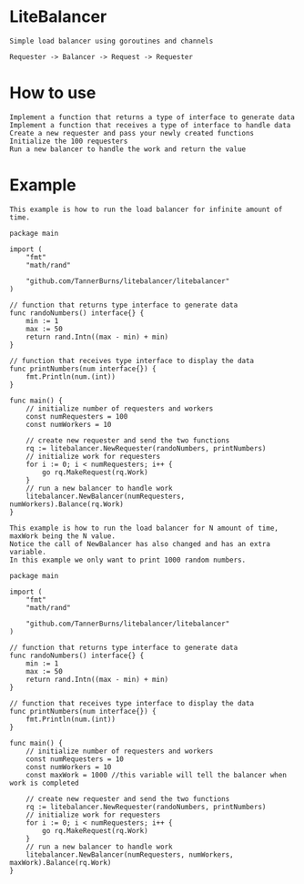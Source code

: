 # LiteBalancer

    Simple load balancer using goroutines and channels
    
    Requester -> Balancer -> Request -> Requester

# How to use

    Implement a function that returns a type of interface to generate data
    Implement a function that receives a type of interface to handle data
    Create a new requester and pass your newly created functions
    Initialize the 100 requesters
    Run a new balancer to handle the work and return the value

# Example
    
    This example is how to run the load balancer for infinite amount of time.

    package main

    import (
        "fmt"
        "math/rand"

        "github.com/TannerBurns/litebalancer/litebalancer"
    )

    // function that returns type interface to generate data
    func randoNumbers() interface{} {
        min := 1
        max := 50
        return rand.Intn((max - min) + min)
    }

    // function that receives type interface to display the data
    func printNumbers(num interface{}) {
        fmt.Println(num.(int))
    }

    func main() {
        // initialize number of requesters and workers
        const numRequesters = 100
        const numWorkers = 10

        // create new requester and send the two functions
        rq := litebalancer.NewRequester(randoNumbers, printNumbers)
        // initialize work for requesters
        for i := 0; i < numRequesters; i++ {
            go rq.MakeRequest(rq.Work)
        }
        // run a new balancer to handle work
        litebalancer.NewBalancer(numRequesters, numWorkers).Balance(rq.Work)
    }

    This example is how to run the load balancer for N amount of time, maxWork being the N value. 
    Notice the call of NewBalancer has also changed and has an extra variable. 
    In this example we only want to print 1000 random numbers.

    package main

    import (
        "fmt"
        "math/rand"

        "github.com/TannerBurns/litebalancer/litebalancer"
    )

    // function that returns type interface to generate data
    func randoNumbers() interface{} {
        min := 1
        max := 50
        return rand.Intn((max - min) + min)
    }

    // function that receives type interface to display the data
    func printNumbers(num interface{}) {
        fmt.Println(num.(int))
    }

    func main() {
        // initialize number of requesters and workers
        const numRequesters = 10
        const numWorkers = 10
        const maxWork = 1000 //this variable will tell the balancer when work is completed

        // create new requester and send the two functions
        rq := litebalancer.NewRequester(randoNumbers, printNumbers)
        // initialize work for requesters
        for i := 0; i < numRequesters; i++ {
            go rq.MakeRequest(rq.Work)
        }
        // run a new balancer to handle work
        litebalancer.NewBalancer(numRequesters, numWorkers, maxWork).Balance(rq.Work)
    }
